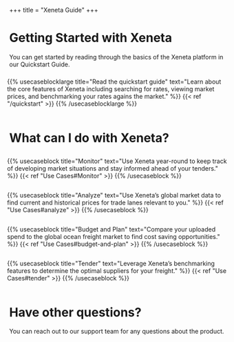 +++
title = "Xeneta Guide"
+++

# Getting Started with Xeneta

You can get started by reading through the basics of the Xeneta platform in our Quickstart Guide.

<!-- {{% linkarrow text="Read the Quickstart Guide" %}} {{< ref "/quickstart" >}} {{% /linkarrow %}} -->

<div style="display:flex;flex-wrap:wrap;margin:-5px;margin-bottom:40px;">

{{% usecaseblocklarge title="Read the quickstart guide" text="Learn about the core features of Xeneta including searching for rates, viewing market prices, and benchmarking your rates agains the market." %}} {{< ref "/quickstart" >}} {{% /usecaseblocklarge %}}

</div>

# What can I do with Xeneta?

<div style="display:flex;flex-wrap:wrap;margin:-5px;margin-bottom:40px;">

{{% usecaseblock title="Monitor" text="Use Xeneta year-round to keep track of developing market situations and stay informed ahead of your tenders." %}} {{< ref "Use Cases#Monitor" >}} {{% /usecaseblock %}}

{{% usecaseblock title="Analyze" text="Use Xeneta’s global market data to find current and historical prices for trade lanes relevant to you." %}} {{< ref "Use Cases#analyze" >}} {{% /usecaseblock %}}

{{% usecaseblock title="Budget and Plan" text="Compare your uploaded spend to the global ocean freight market to find cost saving opportunities." %}} {{< ref "Use Cases#budget-and-plan" >}} {{% /usecaseblock %}}

{{% usecaseblock title="Tender" text="Leverage Xeneta’s benchmarking features to determine the optimal suppliers for your freight." %}} {{< ref "Use Cases#tender" >}} {{% /usecaseblock %}}


</div>

# Have other questions?

You can reach out to our support team for any questions about the product.

<!-- For more in-depth reading, take a look at the concepts behind Xeneta's market analytics platform and read our guides.  

{{% linkarrow text="Learn about Xeneta concepts" %}} {{< ref "/Concepts" >}} {{% /linkarrow %}}

{{% linkarrow text="Explore our guides" %}} {{< ref "/Guides" >}} {{% /linkarrow %}} -->